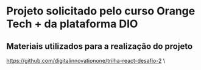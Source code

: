 # Projeto solicitado pelo curso Orange Tech + da plataforma DIO

## Materiais utilizados para a realização do projeto

https://github.com/digitalinnovationone/trilha-react-desafio-2 \
